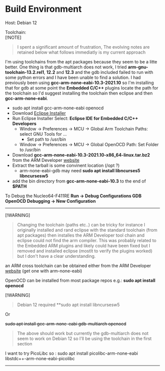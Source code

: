 # Build Environment

Host: Debian 12

Toolchain:  
[!NOTE]
> I spent a significant amount of frustration, The evolving notes are retained below what follows immediatly is my current approach

I'm using toolchains from the apt packages because they seem to be a litte better. One thing is that
gdb-multiarch does not work, I tried **arm-gnu-toolchain-13.2.rel1**, **12.2** and **12.3** and the
gdb included failed to run with some
python errors and I have been unable to find a solution. I had previously been using
**gcc-arm-none-eabi-10.3-2021.10** so I'm installing that for gdb at some point the **Embedded C/C++**
plugins locate the path for the toolchain so I'd suggest installing the toolchain then eclipse and then
**gcc-arm-none-eabi**.
* sudo apt install gcc-arm-none-eabi openocd
* Download [Eclipse Installer](https://www.eclipse.org/downloads)
* Run Eclipse Installer Select: **Eclipse IDE for Embedded C/C++ Developers**
  * Window -> Preferences -> MCU -> Global Arm Toolchain Paths: select GNU Tools for ...
    * Set path to /usr/bin
  * Window -> Preferences -> MCU -> Global OpenOCD Path: Set Folder to /usr/bin
* Download **gcc-arm-none-eabi-10.3-2021.10-x86_64-linux.tar.bz2** from the ARM Developer [website](https://developer.arm.com/downloads/-/gnu-rm)
* Extract the tarball is some convinent location (/opt ?)
  * arm-none-eabi-gdb may need **sudo apt install libncurses5 libncursesw5**
* add the bin directory from **gcc-arm-none-eabi-10.3** to the end of **$PATH**

To Debug the Nucleo64-F411RE **Run -> Debug Configurations <Right Click> GDB OpenOCD Debugging -> New Configuration**



---
[!WARNING]
> Changing the toolchain (paths etc..) can be tricky for instance I originally installed and rand eclipse with the standard toolchain (from apt packages) then installes the ARM Developer tool chain and eclipse could not find the arm compiler. This was probably related to the Embedded ARM plugins and likely could have been fixed but I removed and installed eclipse (mostlt to verify the plugins worked) but I don't have a clear understanding.

an ARM cross toolchain can be obtained either from the ARM Developer [website](https://developer.arm.com/downloads/-/arm-gnu-toolchain-downloads)  (get one with arm-none-eabi)

OpenOCD can be installed from most package repos e.g.: **sudo apt install openocd**

[!WARNING]
> Debian 12 required **sudo apt install libncursesw5

Or

~~sudo apt install gcc-arm-none-eabi gdb-multiarch openocd~~  
> The above should work but currently the gdb-multiarch does not seem to work on Debian 12 so I'll be using the toolchain in the first section

I want to try PicoLibc so : sudo apt install picolibc-arm-none-eabi libstdc++-arm-none-eabi-picolibc

---

